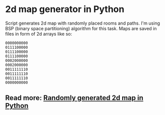 # 2d map generator in Python

Script generates 2d map with randomly placed rooms and paths. I'm using BSP (binary space partitioning) algorithm for this task. Maps are saved in files in form of 2d arrays like so:

```
0000000000
0111100000
0111100000
0111100000
0002000000
0002000000
0011111110
0011111110
0011111110
0000000000
```

## Read more: [Randomly generated 2d map in Python](https://dojoit.pl/articles/random-map-gen-2d.html)
